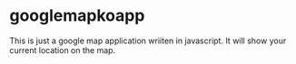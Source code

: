 googlemapkoapp
==============

This is just a google map application wriiten in javascript. It will show your current location on the map.

